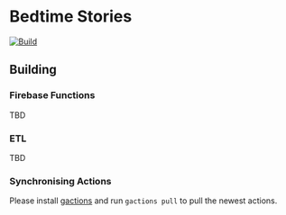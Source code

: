 # Bedtime Stories

[![Build](https://github.com/kayitt/bedtime-stories/actions/workflows/main.yml/badge.svg)](https://github.com/jaggernod/bedtime-stories/actions/workflows/main.yml)

## Building


### Firebase Functions

TBD

### ETL

TBD


### Synchronising Actions

Please install [gactions](https://github.com/actions-on-google/gactions) and run `gactions pull` to pull the newest actions.